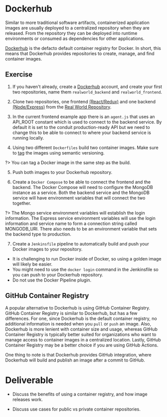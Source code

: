 # Dockerhub

Similar to more traditional software artifacts, containerized application images are usually deployed to a centralized repository when they are released. From the repository they can be deployed into runtime environments or consumed as dependencies for other applications. 

[Dockerhub](https://hub.docker.com/) is the defacto default container registry for Docker. In short, this means that Dockerhub provides repositories to create, manage, and find container images. 

## Exercise

1. If you haven't already, create a [Dockerhub](https://hub.docker.com/) account, and create your first two repositories, name them `realworld_backend` and `realworld_frontend`.

2. Clone two repositories, one frontend [(React/Redux)](https://github.com/gothinkster/react-redux-realworld-example-app) and one backend [(Node/Express)](https://github.com/gothinkster/node-express-realworld-example-app) from the [Real World Repository](https://github.com/gothinkster/react-redux-realworld-example-app). 

3. In the current frontend example app there is an `agent.js` that uses an API_ROOT constant which is used to connect to the backend service. By default it is set to the conduit production-ready API but we need to change this to be able to connect to where your backend service is running locally.

4. Using two different `Dockerfiles` build two container images. Make sure to [tag](https://docs.docker.com/engine/reference/commandline/tag/) the images using semantic versioning.

?> You can tag a Docker image in the same step as the build.

5. Push both images to your Dockerhub repository.

6. Create a `Docker Compose` to be able to connect the frontend and the backend. The Docker Compose will need to configure the MongoDB instance as a service. Both the backend service and the MongoDB service will have environment variables that will connect the two together. 

?> The Mongo service environment variables will establish the login information. The Express service environment variables will use the login information and service name to form a connection string called MONGODB_URI. There also needs to be an environment variable that sets the backend type to production.

7. Create a `Jenkinsfile` pipeline to automatically build and push your Docker images to your repository.
  - It is challenging to run Docker inside of Docker, so using a golden image will likely be easier.
  - You might need to use the `docker login` command in the Jenkinsfile so you can push to your Dockerhub repository.
  - Do not use the Docker Pipeline plugin.

## GitHub Container Registry

A popular alternative to Dockerhub is using GitHub Container Registry. GitHub Container Registry is similar to Dockerhub, but has a few differences. For one, since Dockerhub is the default container registry, no additional information is needed when you `pull` or `push` an image. Also, Dockerhub is more lenient with container size and usage, whereas GitHub Container Registry is typically better suited for organizations who want to manage access to container images in a centralized location. Lastly, GitHub Container Registry may be a better choice if you are using GitHub Actions.

One thing to note is that Dockerhub provides GitHub integration, where Dockerhub will build and publish an image after a commit to GitHub.

# Deliverable

- Discuss the benefits of using a container registry, and how image releases work.

- Discuss use cases for public vs private container repositories.
